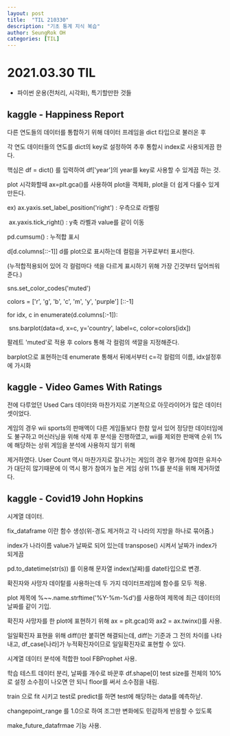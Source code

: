 ```yaml
---
layout: post
title:  "TIL 210330"
description: "기초 통계 지식 복습"
author: SeungRok OH
categories: [TIL]
---
```


# 2021.03.30 TIL

- 파이썬 운용(전처리, 시각화), 특기할만한 것들



## kaggle - Happiness Report 

다른 연도들의 데이터를 통합하기 위해  데이터 프레임을 dict 타입으로 불러온 후 

각 연도 데이터들의 연도를 dict의 key로 설정하여 추후 통합시 index로 사용되게끔 한다.

핵심은 df = dict() 를 입력하여 df['year']의 year를 key로 사용할 수 있게끔 하는 것.

plot 시각화할때 ax=plt.gca()를 사용하여 plot을 객체화, plot을 더 쉽게 다룰수 있게 만든다.

ex) ax.yaxis.set_label_position('right') : 우측으로 라벨링

​	  ax.yaxis.tick_right() : y축 라벨과 value를 같이 이동



pd.cumsum() : 누적합 표시

d[d.columns[::-1]] d를 plot으로 표시하는데 컬럼을 거꾸로부터 표시한다. 

(누적합적용되어 있어 각 컬럼마다 색을 다르게 표시하기 위해 가장 긴것부터 덮어씌워 준다.)



sns.set_color_codes('muted')

colors = ['r', 'g', 'b', 'c', 'm', 'y', 'purple'] [::-1]



for idx, c in enumerate(d.columns[:-1]):

​	sns.barplot(data=d, x=c, y='country', label=c, color=colors[idx])

팔레트 'muted'로 적용 후 colors 통해 각 컬럼의 색깔을 지정해준다.

barplot으로 표현하는데 enumerate 통해서 뒤에서부터 c=각 컬럼의 이름, idx설정후에 가시화



## kaggle - Video Games With Ratings

전에 다루었던 Used Cars 데이터와 마찬가지로 기본적으로 아웃라이어가 많은 데이터 셋이었다.

게임의 경우 wii sports의 판매액이 다른 게임들보다 한참 앞서 있어 정당한 데이터임에도 불구하고 머신러닝을 위해 삭제 후 분석을 진행하였고, wii를 제외한 판매액 순위 1%에 해당하는 상위 게임을 분석에 사용하지 않기 위해 

제거하였다. User Count 역시 마찬가지로 잘나가는 게임의 경우 평가에 참여한 유저수가 대단히 많기때문에 이 역시 평가 참여가 높은 게임 상위 1%를 분석을 위해 제거하였다. 

 

## kaggle - Covid19 John Hopkins 

시계열 데이터.

fix_dataframe 이란 함수 생성(위-경도 제거하고 각 나라의 지방을 하나로 묶어줌.)

index가 나라이름 value가 날짜로 되어 있는데 transpose() 시켜서 날짜가 index가 되게끔

pd.to_datetime(str(s)) 를 이용해 문자열 index(날짜)를 date타입으로 변경.

확진자와 사망자 데이텉를 사용하는데 두 가지 데이터프레임에 함수를 모두 적용.



plot 제목에 %~~.name.strftime('%Y-%m-%d')를 사용하여 제목에 최근 데이터의 날짜를 같이 기입. 

확진자 사망자를 한 plot에 표현하기 위해  ax = plt.gca()와 ax2 = ax.twinx()를 사용.

일일확진자 표현을 위해 diff()만 붙히면 해결되는데, diff는 기준과 그 전의 차이를 나타내고, df_case[나라]가 누적확진자이므로 일일확진자로 표현할 수 있다.



시계열 데이터 분석에 적합한 tool FBProphet 사용.

학습 테스트 데이터 분리, 날짜를 개수로 바꾼후 df.shape[0] test size를 전체의 10%로 설정 소수점이 나오면 안 되니 floor를 써서 소수점을 내림. 

train 으로 fit 시키고 test로 predict를 하면 test에 해당하는 data를 예측하낟.

changepoint_range 를 1.0으로 하여 조그만 변화에도 민감하게 반응할 수 있도록

make_future_datafrmae 기능 사용.
